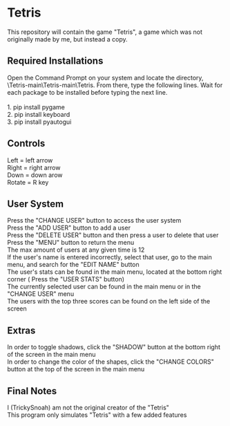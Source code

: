 
# Tetris

This repository will contain the game "Tetris", a game which was not originally made by me, but instead a copy.

<h2>Required Installations</h2>
<p>Open the Command Prompt on your system and locate the directory, \Tetris-main\Tetris-main\Tetris.
From there, type the following lines. Wait for each package to be installed before typing the next line.<br><br>
1. pip install pygame<br>
2. pip install keyboard<br>
3. pip install pyautogui</p>

<h2>Controls</h2>
<p>Left = left arrow<br>
Right = right arrow<br>
Down = down arow<br>
Rotate = R key</p>

<h2>User System</h2>
<p>Press the "CHANGE USER" button to access the user system<br>
Press the "ADD USER" button to add a user<br>
Press the "DELETE USER" button and then press a user to delete that user<br>
Press the "MENU" button to return the menu<br>
The max amount of users at any given time is 12<br>
If the user's name is entered incorrectly, select that user, go to the main menu, and search for the "EDIT NAME" button<br>
The user's stats can be found in the main menu, located at the bottom right corner ( Press the "USER STATS" button)<br>
The currently selected user can be found in the main menu or in the "CHANGE USER" menu<br>
The users with the top three scores can be found on the left side of the screen</p>

<h2>Extras</h2>
<p>In order to toggle shadows, click the "SHADOW" button at the bottom right of the screen in the main menu<br>
In order to change the color of the shapes, click the "CHANGE COLORS" button at the top of the screen in the main menu</p>

<h2>Final Notes</h2>
<p>I (TrickySnoah) am not the original creator of the "Tetris"<br>
This program only simulates "Tetris" with a few added features</p>
